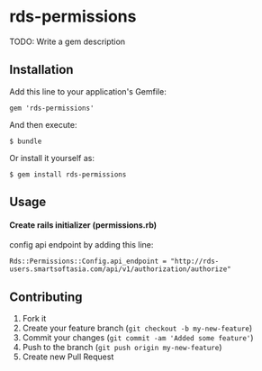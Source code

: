 # rds-permissions

TODO: Write a gem description

## Installation

Add this line to your application's Gemfile:

    gem 'rds-permissions'

And then execute:

    $ bundle

Or install it yourself as:

    $ gem install rds-permissions

## Usage


#### Create rails initializer (permissions.rb)

config api endpoint by adding this line:

    Rds::Permissions::Config.api_endpoint = "http://rds-users.smartsoftasia.com/api/v1/authorization/authorize"




## Contributing

1. Fork it
2. Create your feature branch (`git checkout -b my-new-feature`)
3. Commit your changes (`git commit -am 'Added some feature'`)
4. Push to the branch (`git push origin my-new-feature`)
5. Create new Pull Request
